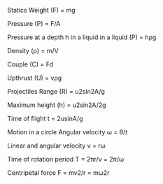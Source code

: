 Statics
Weight (F) = mg

Pressure (P) = F/A

Pressure at a depth h in a liquid in a liquid (P) = hρg

Density (ρ) = m/V

Couple (C) = Fd

Upthrust (U) = vρg

Projectiles
Range (R) = u2sin2A/g

Maximum height (h) = u2sin2A/2g

Time of flight t = 2usinA/g

Motion in a circle
Angular velocity ω = θ/t

Linear and angular velocity v = rω

Time of rotation period T = 2πr/v = 2π/ω

Centripetal force F = mv2/r = mω2r